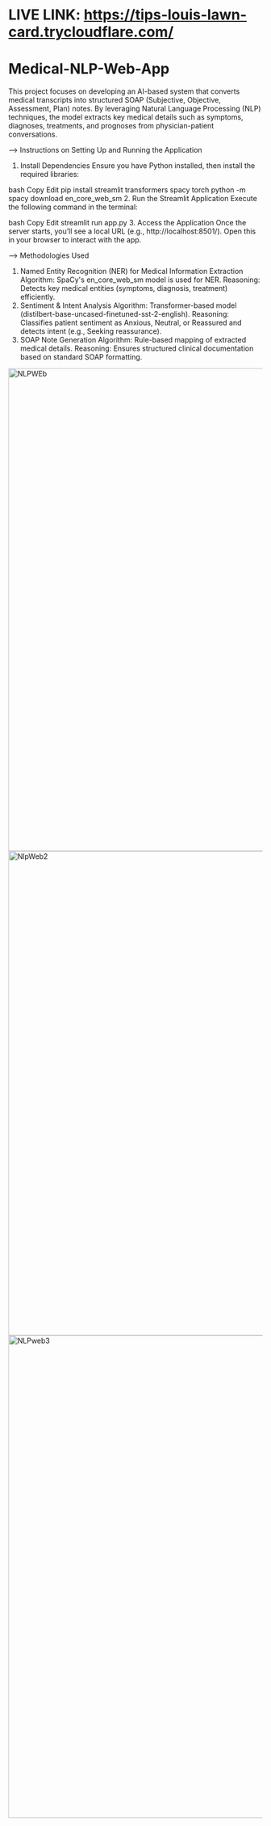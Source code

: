 # LIVE LINK: https://tips-louis-lawn-card.trycloudflare.com/

# Medical-NLP-Web-App
This project focuses on developing an AI-based system that converts medical transcripts into structured SOAP (Subjective, Objective, Assessment, Plan) notes. By leveraging Natural Language Processing (NLP) techniques, the model extracts key medical details such as symptoms, diagnoses, treatments, and prognoses from physician-patient conversations.


--> Instructions on Setting Up and Running the Application
1. Install Dependencies
Ensure you have Python installed, then install the required libraries:

bash
Copy
Edit
pip install streamlit transformers spacy torch
python -m spacy download en_core_web_sm
2. Run the Streamlit Application
Execute the following command in the terminal:

bash
Copy
Edit
streamlit run app.py
3. Access the Application
Once the server starts, you’ll see a local URL (e.g., http://localhost:8501/). Open this in your browser to interact with the app.

--> Methodologies Used
1. Named Entity Recognition (NER) for Medical Information Extraction
Algorithm: SpaCy's en_core_web_sm model is used for NER.
Reasoning: Detects key medical entities (symptoms, diagnosis, treatment) efficiently.
2. Sentiment & Intent Analysis
Algorithm: Transformer-based model (distilbert-base-uncased-finetuned-sst-2-english).
Reasoning: Classifies patient sentiment as Anxious, Neutral, or Reassured and detects intent (e.g., Seeking reassurance).
3. SOAP Note Generation
Algorithm: Rule-based mapping of extracted medical details.
Reasoning: Ensures structured clinical documentation based on standard SOAP formatting.
<img width="956" alt="NLPWEb" src="https://github.com/user-attachments/assets/57e5f494-93e3-4638-9b03-bb4af1b575a8" />
<img width="959" alt="NlpWeb2" src="https://github.com/user-attachments/assets/06c5621c-d880-4886-90ba-95e8aba3ed37" />
<img width="956" alt="NLPweb3" src="https://github.com/user-attachments/assets/f5d3a6e9-c1f2-45fa-baf8-8f3808d3d2d8" />
